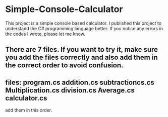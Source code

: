 # Simple-Console-Calculator
This project is a simple console based calculator. I published this project to understand the C# programming language better. If you notice any errors in the codes I wrote, please let me know.

There are 7 files. If you want to try it, make sure you add the files correctly and also add them in the correct order to avoid confusion.
-----------------------
files:
program.cs
addition.cs
subtractioncs.cs
Multiplication.cs
division.cs
Average.cs
calculator.cs
------------------------
add them in this order.

